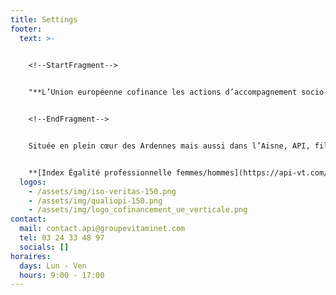 ```yaml
---
title: Settings
footer:
  text: >-
    

    <!--StartFragment-->


    "**L’Union européenne cofinance les actions d’accompagnement socio-professionnel d’API Chantiers par le biais du Fonds Social Européen+.**


    <!--EndFragment-->


    Située en plein cœur des Ardennes mais aussi dans l’Aisne, API, filiale du Groupe VITAMINE T, acteur majeur de l’inclusion en France, est spécialisée dans les métiers de la réhabilitation de sites historiques, de la sous-traitance industrielle, de l’environnement et de la formation.</br>


    **[Index Égalité professionnelle femmes/hommes](https://api-vt.com/mentions/)**
  logos:
    - /assets/img/iso-veritas-150.png
    - /assets/img/qualiopi-150.png
    - /assets/img/logo_cofinancement_ue_verticale.png
contact:
  mail: contact.api@groupevitaminet.com
  tel: 03 24 33 48 97
  socials: []
horaires:
  days: Lun - Ven
  hours: 9:00 - 17:00
---
```

